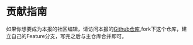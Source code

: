# 贡献指南

如果你想要成为本报的社区编辑，请访问本报的[Github仓库](https://github.com/Rov-Waff/CDM_Newsletter),fork下这个仓库，建立自己的Feature分支，写完之后与主仓库合并即可。
